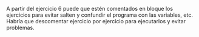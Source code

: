A partir del ejercicio 6 puede que estén comentados en bloque los ejercicios para evitar salten y confundir el programa con las variables, etc. Habría que descomentar ejercicio por ejercicio para ejecutarlos y evitar problemas. 
